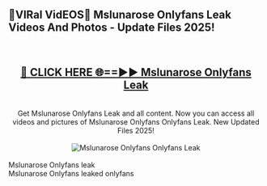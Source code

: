 <h2>🔴VIRal VidEOS🔴 Mslunarose Onlyfans Leak Videos And Photos - Update Files 2025!</h2>
<br>
<div align="center">
<h2><a href="https://213.232.235.80/live/video.php?q=mslunarose-onlyfans" rel="nofollow">🔴 CLICK HERE 🌐==►► Mslunarose Onlyfans Leak</a></h2>
<br>
Get Mslunarose Onlyfans Leak and all content. Now you can access all videos and pictures of Mslunarose Onlyfans Onlyfans Leak. New Updated Files 2025!
<br>
<br>
<a href="https://213.232.235.80/live/video.php?q=mslunarose-onlyfans" rel="nofollow" data-target="animated-image.originalLink"><img src="https://i.imgur.com/dJHk4Zq.gif" alt="Mslunarose Onlyfans Onlyfans Leak" style="max-width: 100%; display: inline-block;" data-target="animated-image.originalImage"></a>
</div>
<br>
Mslunarose Onlyfans leak<br>
Mslunarose Onlyfans leaked onlyfans